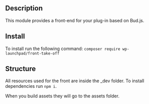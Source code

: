 ## Description
This module provides a front-end for your plug-in based on Bud.js.


## Install 
To install run the following command: `composer require wp-launchpad/front-take-off`
## Structure 

All resources used for the front are inside the _dev folder.
To install dependencies run `npm i`.

When you build assets they will go to the assets folder.
